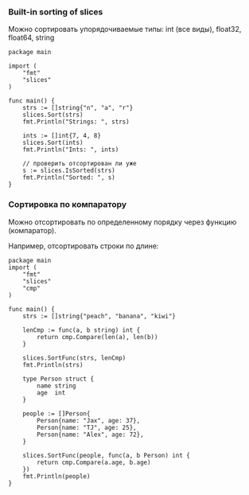 
### Built-in sorting of slices

Можно сортировать упорядочиваемые типы: int (все виды), float32, float64, string
```run-go
package main

import (
	"fmt"
	"slices"
)

func main() {
	strs := []string{"n", "a", "r"}
	slices.Sort(strs)
	fmt.Println("Strings: ", strs)
	
	ints := []int{7, 4, 8}
	slices.Sort(ints)
	fmt.Println("Ints: ", ints)
	
	// проверить отсортирован ли уже
	s := slices.IsSorted(strs)
	fmt.Println("Sorted: ", s)
}
```

### Сортировка по компаратору

Можно отсортировать по определенному порядку через функцию (компаратор).

Например, отсортировать строки по длине:
```run-go
package main
import (
	"fmt"
	"slices"
	"cmp"
)

func main() {
	strs := []string{"peach", "banana", "kiwi"}
	
	lenCmp := func(a, b string) int {
		return cmp.Compare(len(a), len(b))
	}
	
	slices.SortFunc(strs, lenCmp)
	fmt.Println(strs)
	
    type Person struct {
        name string
        age  int
    }

    people := []Person{
        Person{name: "Jax", age: 37},
        Person{name: "TJ", age: 25},
        Person{name: "Alex", age: 72},
    }
    
    slices.SortFunc(people, func(a, b Person) int {
	    return cmp.Compare(a.age, b.age)
    })
    fmt.Println(people)
}
```

